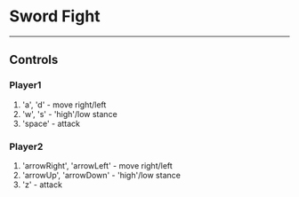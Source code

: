# Sword Fight
___
## Controls
### Player1
1. 'a', 'd' - move right/left
2. 'w', 's' - 'high'/low stance
3. 'space' - attack
### Player2
1. 'arrowRight', 'arrowLeft' - move right/left
2. 'arrowUp', 'arrowDown' - 'high'/low stance
3. 'z' - attack
